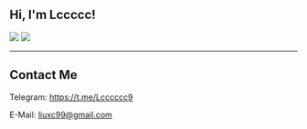 <h2> Hi, I'm Lccccc!</h2>
<p>
  <img src="https://github-readme-stats.mrdulin.vercel.app/api?username=test7L&show_icons=true&hide_border=true&hide=prs&theme=buefy">
  <img src=“https://github-readme-stats.vercel.app/api/top-langs/?username=test7L&layout=compact&hide_border=true&theme=buefy&show_icons=true”>
</p>

***

<h2>Contact Me</h2>

Telegram: https://t.me/Lcccccc9

E-Mail: <liuxc99@gmail.com>
